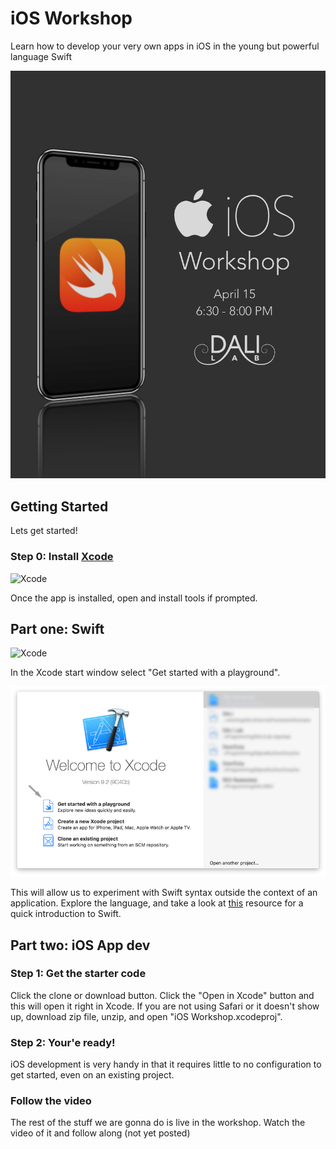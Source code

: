 # iOS Workshop
Learn how to develop your very own apps in iOS in the young but powerful language Swift

![poster](./assets/Poster.jpg)

## Getting Started
Lets get started!

### Step 0: Install [Xcode](https://itunes.apple.com/us/app/xcode/id497799835?mt=12)
![Xcode](https://is1-ssl.mzstatic.com/image/thumb/Purple128/v4/ec/c9/ac/ecc9ac2c-b358-82a8-10e0-64ad24056772/Xcode.png/246x0w.png)

Once the app is installed, open and install tools if prompted.

## Part one: Swift
![Xcode](http://www.macosicongallery.com/icons/xcode-2015-03-13/512.png)

In the Xcode start window select "Get started with a playground".

![xcodestart](./assets/xcodeStart.png)

This will allow us to experiment with Swift syntax outside the context of an application. Explore the language, and take a look at [this](https://itunes.apple.com/us/book/the-swift-programming-language-swift-4-0-3/id881256329?mt=11) resource for a quick introduction to Swift.

## Part two: iOS App dev

### Step 1: Get the starter code
Click the clone or download button. Click the "Open in Xcode" button and this will open it right in Xcode. If you are not using Safari or it doesn't show up, download zip file, unzip, and open "iOS Workshop.xcodeproj".

### Step 2: Your'e ready!
iOS development is very handy in that it requires little to no configuration to get started, even on an existing project.

### Follow the video
The rest of the stuff we are gonna do is live in the workshop. Watch the video of it and follow along (not yet posted)